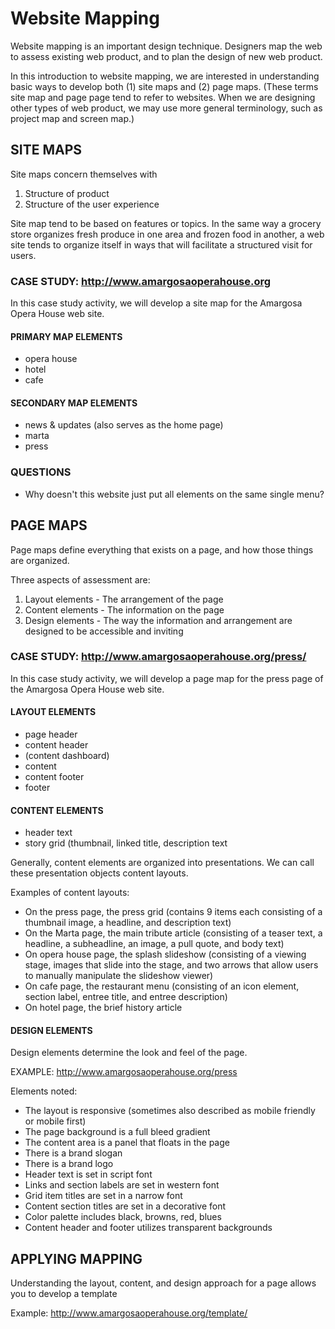 # Website Mapping

Website mapping is an important design technique. Designers map the web to assess existing web product, and to plan the design of new web product.

In this introduction to website mapping, we are interested in understanding basic ways to develop both (1) site maps and (2) page maps. (These terms site map and page page tend to refer to websites. When we are designing other types of web product, we may use more general terminology, such as project map and screen map.)

## SITE MAPS

Site maps concern themselves with
1. Structure of product
2. Structure of the user experience

Site map tend to be based on features or topics. In the same way a grocery store organizes fresh produce in one area and frozen food in another, a web site tends to organize itself in ways that will facilitate a structured visit for users.

### CASE STUDY: http://www.amargosaoperahouse.org

In this case study activity, we will develop a site map for the Amargosa Opera House web site.

#### PRIMARY MAP ELEMENTS
- opera house
- hotel
- cafe

#### SECONDARY MAP ELEMENTS
- news & updates (also serves as the home page)
- marta
- press

### QUESTIONS
- Why doesn't this website just put all elements on the same single menu?


## PAGE MAPS

Page maps define everything that exists on a page, and how those things are organized.



Three aspects of assessment are:
1. Layout elements - The arrangement of the page
2. Content elements - The information on the page
3. Design elements - The way the information and arrangement are designed to be accessible and inviting

### CASE STUDY: http://www.amargosaoperahouse.org/press/

In this case study activity, we will develop a page map for the press page of the Amargosa Opera House web site.

#### LAYOUT ELEMENTS
- page header
- content header
- (content dashboard)
- content 
- content footer
- footer


#### CONTENT ELEMENTS

- header text
- story grid (thumbnail, linked title, description text

Generally, content elements are organized into presentations. We can call these presentation objects content layouts.

Examples of content layouts:
- On the press page, the press grid (contains 9 items each consisting of a thumbnail image, a headline, and description text)
- On the Marta page, the main tribute article (consisting of a teaser text, a headline, a subheadline, an image, a pull quote, and body text)
- On opera house page, the splash slideshow (consisting of a viewing stage, images that slide into the stage, and two arrows that allow users to manually manipulate the slideshow viewer)
- On cafe page, the restaurant menu (consisting of an icon element, section label, entree title, and entree description)
- On hotel page, the brief history article

#### DESIGN ELEMENTS

Design elements determine the look and feel of the page.

EXAMPLE: http://www.amargosaoperahouse.org/press

Elements noted:

- The layout is responsive (sometimes also described as mobile friendly or mobile first)
- The page background is a full bleed gradient
- The content area is a panel that floats in the page
- There is a brand slogan
- There is a brand logo
- Header text is set in script font
- Links and section labels are set in western font
- Grid item titles are set in a narrow font
- Content section titles are set in a decorative font
- Color palette includes black, browns, red, blues
- Content header and footer utilizes transparent backgrounds

## APPLYING MAPPING

Understanding the layout, content, and design approach for a page allows you to develop a template

Example: http://www.amargosaoperahouse.org/template/



